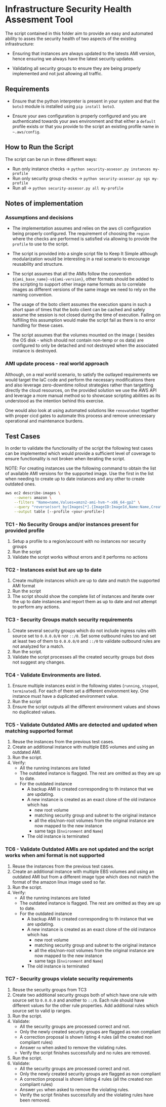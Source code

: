 # Infrastructure Security Health Assesment Tool

The script contained in this folder aim to provide an easy and automated ability to asses the security
health of two aspects of the existing infrastructure: 

- Ensuring that instances are always updated to the latests AMI version, hence ensuring we always have the latest security updates.

- Validating all security groups to ensure they are being properly implemented and not just allowing all traffic.

## Requirements

- Ensure that the python interpreter is present in your system and that the `boto3` module is installed using `pip install boto3`.

- Ensure your aws configuration is properly configured and you are authenticated towards your aws environment and that either a `default` profile exists or that you provide to the script an existing profile name in `~.aws/config`.

## How to Run the Script

The script can be run in three different ways:
- Run only instance checks -> `python security-assesor.py instances my-profile`
- Run only security group checks -> `python security-assesor.py sgs my-profile`
- Run all -> `python security-assesor.py all my-profile`

## Notes of implementation

### Assumptions and decisions

- The implementation assumes and relies on the aws cli configuration being properly configured. The requirement of choosing the `region` where the checks are performed is satisfied via allowing to provide the `profile` to use to the script.

- The script is provided into a single script file to Keep It Simple although modularization would be interesting in a real scenario to encourage reusability and structure.

- The script assumes that all the AMIs follow the convention `${ami_base_name}-v${ami-version}`, other formats should be added to the scripting to support other image name formats as to correlate images as different versions of the same image we need to rely on the naming convention.

- The usage of the boto client assumes the execution spans in such a short span of times that the boto client can be cached and safely assume the session is not closed during the time of execution. Failing on fulfilling this assumption would make the script fail as there is no error handling for these cases.

- The script assumes that the volumes mounted on the image ( besides the OS disk - which should not contain non-temp or os data) are configured to only be detached and not destroyed when the associated instance is destroyed.

### AMI update process - real world approach

Although, on a real world scenario, to satisfy the outlayed requirements we would target the IaC code and perform the necessary modifications there and also leverage zero-downtime rollout strategies rather than targetting directly the cloud resources, on the provided solution we use the AWS API and leverage a more manual method so to showcase scripting abilities as its understood as the intention behind this exercise.

One would also look at using automated solutions like `renovatebot` together with proper cicd gates to automate this process and remove unnecessary operational and maintenance burdens.

## Test Cases

In order to validate the functionality of the script the following test cases can be implemented which would provide a sufficient level of coverage to ensure functionality is not broken when iterating the script.

NOTE: For creating instances use the following command to obtain the list of available AMI versions for the supported image. Use the first in the list when needing to create up to date instances and any other to create outdated ones.

```bash
aws ec2 describe-images \
    --owners amazon \
    --filters "Name=name,Values=amzn2-ami-hvm-*-x86_64-gp2" \
    --query "reverse(sort_by(Images[*].{ImageID:ImageId,Name:Name,CreationDate:CreationDate}, &CreationDate))" \
    --output table [--profile <your-profile>]
```

### TC1 - No Security Groups and/or instances present for provided profile
1. Setup a profile to a region/account with no instances nor security groups
2. Run the script
3. Validate the script works without errors and it performs no actions

### TC2 - Instances exist but are up to date
1. Create multiple instances which are up to date and match the supported AMI format
2. Run the script
3. The script should show the complete list of instances and iterate over the up to date instances and report them as up to date and not attempt to perform any actions.

### TC3 - Security Groups match security requirements
1. Create several security groups which do not include ingress rules with source set to `0.0.0.0/0` nor `::/0`. Set some outbound rules too and set at least two of them to `0.0.0.0/0` and `::/0` to validate outbound rules are not analyzed for a match.
2. Run the script.
3. Validate the script processes all the created security groups but does not suggest any changes.

### TC4 - Validate Environments are listed.
1. Ensure multiple instances exist in the following states (`running`, `stopped`, `terminated`). For each of them set a different environment key. One instance must have a duplicated environment value.
2. Run the script
3. Ensure the script outputs all the different environment values and shows no duplicated values.

### TC5 - Validate Outdated AMIs are detected and updated when matching supported format
1. Reuse the instances from the previous test cases.
2. Create an additional instance with multiple EBS volumes and using an outdated AMI.
3. Run the script.
4. Verify:
    - All the running instances are listed
    - The outdated instance is flagged. The rest are omitted as they are up to date.
    - For the outdated instance
        - A backup AMI is created corresponding to th instance that we are updating.
        - A new instance is created as an exact clone of the old instance which has
            - new root volume
            - matching security group and subnet to the original instance
            - all the ebs/non-root volumes from the original instance are now mapped to the new instance
            - same tags (`Environment` and `Name`) 
        - The old instance is terminated

### TC6 - Validate Outdated AMIs are not updated and the script works when ami format is not supported
1. Reuse the instances from the previous test cases.
2. Create an additional instance with multiple EBS volumes and using an outdated AMI but from a different image type which does not match the format of the amazon linux image used so far.
3. Run the script.
4. Verify:
    - All the running instances are listed
    - The outdated instance is flagged. The rest are omitted as they are up to date.
    - For the outdated instance
        - A backup AMI is created corresponding to th instance that we are updating.
        - A new instance is created as an exact clone of the old instance which has
            - new root volume
            - matching security group and subnet to the original instance
            - all the ebs/non-root volumes from the original instance are now mapped to the new instance
            - same tags (`Environment` and `Name`) 
        - The old instance is terminated

### TC7 - Security groups violate security requirements
1. Reuse the security groups from TC3
2. Create two additional security groups both of which have one rule with source set to `0.0.0.0` and another to `::/0`. Each rule should have different values for the other rule properties. Add additional rules which source set to valid ip ranges.
3. Run the script.
4. Validate:
    - All the security groups are processed correct and not.
    - Only the newly created security groups are flagged as non compliant
    - A correction proposal is shown listing 4 rules (all the created non compliant rules)
    - Answer `no` when asked to remove the violating rules.
    - Verify the script finishes successfully and no rules are removed.
5. Run the script.
6. Validate:
    - All the security groups are processed correct and not.
    - Only the newly created security groups are flagged as non compliant
    - A correction proposal is shown listing 4 rules (all the created non compliant rules)
    - Answer `yes` when asked to remove the violating rules.
    - Verify the script finishes successfully and the violating rules have been removed.

